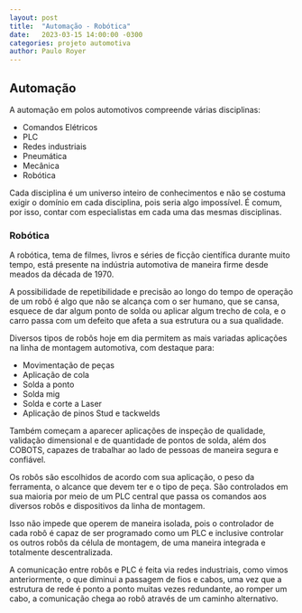 ```yaml
---
layout: post
title:  "Automação - Robótica"
date:   2023-03-15 14:00:00 -0300
categories: projeto automotiva
author: Paulo Royer
---
```


## Automação

A automação em polos automotivos compreende várias disciplinas:

- Comandos Elétricos
- PLC
- Redes industriais
- Pneumática
- Mecânica
- Robótica

Cada disciplina é um universo inteiro de conhecimentos e não se costuma exigir o domínio em cada disciplina, pois seria algo impossível. É comum, por isso, contar com especialistas em cada uma das mesmas disciplinas.

### Robótica

A robótica, tema de filmes, livros e séries de ficção científica durante muito tempo, está presente na indústria automotiva de maneira firme desde meados da década de 1970.

A possibilidade de repetibilidade e precisão ao longo do tempo de operação de um robô é algo que não se alcança com o ser humano, que se cansa, esquece de dar algum ponto de solda ou aplicar algum trecho de cola, e o carro passa com um defeito que afeta a sua estrutura ou a sua qualidade.

Diversos tipos de robôs hoje em dia permitem as mais variadas aplicações na linha de montagem automotiva, com destaque para:

- Movimentação de peças
- Aplicação de cola
- Solda a ponto
- Solda mig
- Solda e corte a Laser
- Aplicação de pinos Stud e tackwelds

Também começam a aparecer aplicações de inspeção de qualidade, validação dimensional e de quantidade de pontos de solda, além dos COBOTS, capazes de trabalhar ao lado de pessoas de maneira segura e confiável.

Os robôs são escolhidos de acordo com sua aplicação, o peso da ferramenta, o alcance que devem ter e o tipo de peça. São controlados em sua maioria por meio de um PLC central que passa os comandos aos diversos robôs e dispositivos da linha de montagem.

Isso não impede que operem de maneira isolada, pois o controlador de cada robô é capaz de ser programado como um PLC e inclusive controlar os outros robôs da célula de montagem, de uma maneira integrada e totalmente descentralizada.

A comunicação entre robôs e PLC é feita via redes industriais, como vimos anteriormente, o que diminui a passagem de fios e cabos, uma vez que a estrutura de rede é ponto a ponto muitas vezes redundante, ao romper um cabo, a comunicação chega ao robô através de um caminho alternativo.
